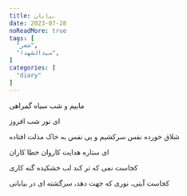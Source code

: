 ```yaml
---
title: بیابان
date: 2023-07-28
noReadMore: true
tags: [
  "شعر",
  "سیدالشهدا",
]
categories: [
  "diary"
]
---
```

ماییم و شب سیاه گمراهی

ای نور شب افروز

شلاق خورده نفس سرکشیم و بی نفس به خاک مذلت افتاده

ای ستاره هدایت کاروان خطا کاران

کجاست نمی که تر کند لب خشکیده گنه کاری

کجاست آیتی، نوری که جهت دهد، سرگشته ای در بیابانی

